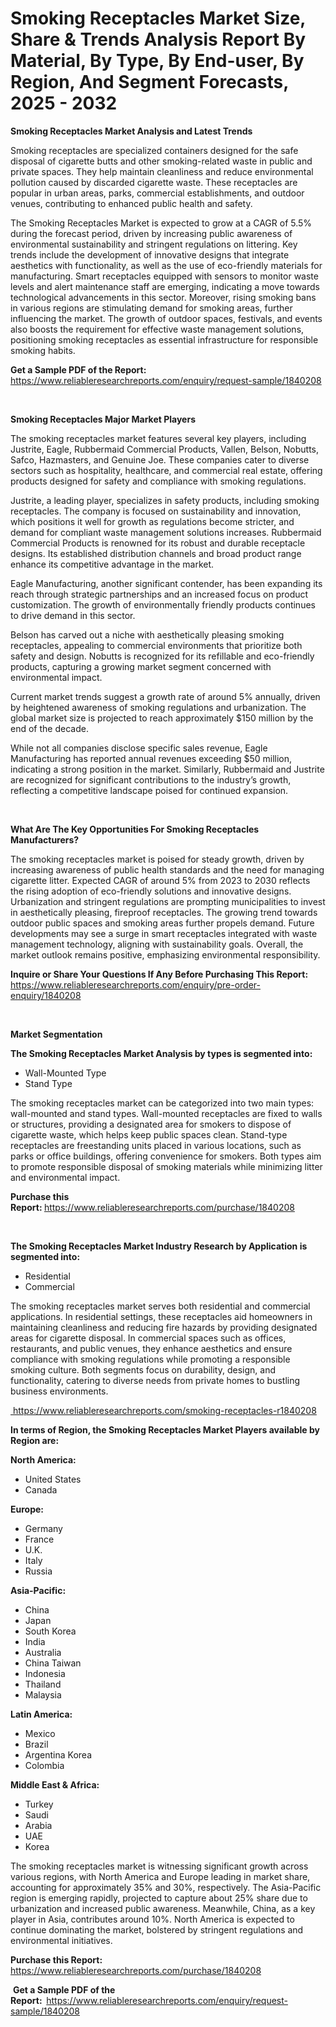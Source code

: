 <p><h1>Smoking Receptacles Market Size, Share & Trends Analysis Report By Material, By Type, By End-user, By Region, And Segment Forecasts, 2025 - 2032</h1></p><p><strong>Smoking Receptacles Market Analysis and Latest Trends</strong></p>
<p><p>Smoking receptacles are specialized containers designed for the safe disposal of cigarette butts and other smoking-related waste in public and private spaces. They help maintain cleanliness and reduce environmental pollution caused by discarded cigarette waste. These receptacles are popular in urban areas, parks, commercial establishments, and outdoor venues, contributing to enhanced public health and safety.</p><p>The Smoking Receptacles Market is expected to grow at a CAGR of 5.5% during the forecast period, driven by increasing public awareness of environmental sustainability and stringent regulations on littering. Key trends include the development of innovative designs that integrate aesthetics with functionality, as well as the use of eco-friendly materials for manufacturing. Smart receptacles equipped with sensors to monitor waste levels and alert maintenance staff are emerging, indicating a move towards technological advancements in this sector. Moreover, rising smoking bans in various regions are stimulating demand for smoking areas, further influencing the market. The growth of outdoor spaces, festivals, and events also boosts the requirement for effective waste management solutions, positioning smoking receptacles as essential infrastructure for responsible smoking habits.</p></p>
<p><strong>Get a Sample PDF of the Report:&nbsp;</strong> <a href="https://www.reliableresearchreports.com/enquiry/request-sample/1840208?utm_campaign=2758&utm_medium=2&utm_source=Github&utm_content=ia&utm_term=15042025&utm_id=smoking-receptacles">https://www.reliableresearchreports.com/enquiry/request-sample/1840208</a></p>
<p>&nbsp;</p>
<p><strong>Smoking Receptacles Major Market Players</strong></p>
<p><p>The smoking receptacles market features several key players, including Justrite, Eagle, Rubbermaid Commercial Products, Vallen, Belson, Nobutts, Safco, Hazmasters, and Genuine Joe. These companies cater to diverse sectors such as hospitality, healthcare, and commercial real estate, offering products designed for safety and compliance with smoking regulations.</p><p>Justrite, a leading player, specializes in safety products, including smoking receptacles. The company is focused on sustainability and innovation, which positions it well for growth as regulations become stricter, and demand for compliant waste management solutions increases. Rubbermaid Commercial Products is renowned for its robust and durable receptacle designs. Its established distribution channels and broad product range enhance its competitive advantage in the market.</p><p>Eagle Manufacturing, another significant contender, has been expanding its reach through strategic partnerships and an increased focus on product customization. The growth of environmentally friendly products continues to drive demand in this sector.</p><p>Belson has carved out a niche with aesthetically pleasing smoking receptacles, appealing to commercial environments that prioritize both safety and design. Nobutts is recognized for its refillable and eco-friendly products, capturing a growing market segment concerned with environmental impact.</p><p>Current market trends suggest a growth rate of around 5% annually, driven by heightened awareness of smoking regulations and urbanization. The global market size is projected to reach approximately $150 million by the end of the decade. </p><p>While not all companies disclose specific sales revenue, Eagle Manufacturing has reported annual revenues exceeding $50 million, indicating a strong position in the market. Similarly, Rubbermaid and Justrite are recognized for significant contributions to the industry’s growth, reflecting a competitive landscape poised for continued expansion.</p></p>
<p>&nbsp;</p>
<p><strong>What Are The Key Opportunities For Smoking Receptacles Manufacturers?</strong></p>
<p><p>The smoking receptacles market is poised for steady growth, driven by increasing awareness of public health standards and the need for managing cigarette litter. Expected CAGR of around 5% from 2023 to 2030 reflects the rising adoption of eco-friendly solutions and innovative designs. Urbanization and stringent regulations are prompting municipalities to invest in aesthetically pleasing, fireproof receptacles. The growing trend towards outdoor public spaces and smoking areas further propels demand. Future developments may see a surge in smart receptacles integrated with waste management technology, aligning with sustainability goals. Overall, the market outlook remains positive, emphasizing environmental responsibility.</p></p>
<p><strong>Inquire or Share Your Questions If Any Before Purchasing This Report:</strong> <a href="https://www.reliableresearchreports.com/enquiry/pre-order-enquiry/1840208?utm_campaign=2758&utm_medium=2&utm_source=Github&utm_content=ia&utm_term=15042025&utm_id=smoking-receptacles">https://www.reliableresearchreports.com/enquiry/pre-order-enquiry/1840208</a></p>
<p>&nbsp;</p>
<p><strong>Market Segmentation</strong></p>
<p><strong>The Smoking Receptacles Market Analysis by types is segmented into:</strong></p>
<p><ul><li>Wall-Mounted Type</li><li>Stand Type</li></ul></p>
<p><p>The smoking receptacles market can be categorized into two main types: wall-mounted and stand types. Wall-mounted receptacles are fixed to walls or structures, providing a designated area for smokers to dispose of cigarette waste, which helps keep public spaces clean. Stand-type receptacles are freestanding units placed in various locations, such as parks or office buildings, offering convenience for smokers. Both types aim to promote responsible disposal of smoking materials while minimizing litter and environmental impact.</p></p>
<p><strong>Purchase this Report:&nbsp;</strong><a href="https://www.reliableresearchreports.com/purchase/1840208?utm_campaign=2758&utm_medium=2&utm_source=Github&utm_content=ia&utm_term=15042025&utm_id=smoking-receptacles">https://www.reliableresearchreports.com/purchase/1840208</a></p>
<p>&nbsp;</p>
<p><strong>The Smoking Receptacles Market Industry Research by Application is segmented into:</strong></p>
<p><ul><li>Residential</li><li>Commercial</li></ul></p>
<p><p>The smoking receptacles market serves both residential and commercial applications. In residential settings, these receptacles aid homeowners in maintaining cleanliness and reducing fire hazards by providing designated areas for cigarette disposal. In commercial spaces such as offices, restaurants, and public venues, they enhance aesthetics and ensure compliance with smoking regulations while promoting a responsible smoking culture. Both segments focus on durability, design, and functionality, catering to diverse needs from private homes to bustling business environments.</p></p>
<p><a href="https://www.reliableresearchreports.com/smoking-receptacles-r1840208?utm_campaign=2758&utm_medium=2&utm_source=Github&utm_content=ia&utm_term=15042025&utm_id=smoking-receptacles">&nbsp;https://www.reliableresearchreports.com/smoking-receptacles-r1840208</a></p>
<p><strong>In terms of Region, the Smoking Receptacles Market Players available by Region are:</strong></p>
<p>
    <p> <strong> North America: </strong>
        <ul>
            <li>United States</li>
            <li>Canada</li>
        </ul>
        </p> 
    <p> <strong> Europe: </strong>
        <ul>
            <li>Germany</li>
            <li>France</li>
            <li>U.K.</li>
            <li>Italy</li>
            <li>Russia</li>
        </ul>
        </p> 
    <p> <strong> Asia-Pacific: </strong>
        <ul>
            <li>China</li>
            <li>Japan</li>
            <li>South Korea</li>
            <li>India</li>
            <li>Australia</li>
            <li>China Taiwan</li>
            <li>Indonesia</li>
            <li>Thailand</li>
            <li>Malaysia</li>
        </ul>
        </p> 
    <p> <strong> Latin America: </strong>
        <ul>
            <li>Mexico</li>
            <li>Brazil</li>
            <li>Argentina Korea</li>
            <li>Colombia</li>
        </ul>
        </p> 
    <p> <strong> Middle East & Africa: </strong>
        <ul>
            <li>Turkey</li>
            <li>Saudi</li>
            <li>Arabia</li>
            <li>UAE</li>
            <li>Korea</li>
        </ul>
    </p>
    </p>
<p><p>The smoking receptacles market is witnessing significant growth across various regions, with North America and Europe leading in market share, accounting for approximately 35% and 30%, respectively. The Asia-Pacific region is emerging rapidly, projected to capture about 25% share due to urbanization and increased public awareness. Meanwhile, China, as a key player in Asia, contributes around 10%. North America is expected to continue dominating the market, bolstered by stringent regulations and environmental initiatives.</p></p>
<p><strong>Purchase this Report: </strong><a href="https://www.reliableresearchreports.com/purchase/1840208?utm_campaign=2758&utm_medium=2&utm_source=Github&utm_content=ia&utm_term=15042025&utm_id=smoking-receptacles">https://www.reliableresearchreports.com/purchase/1840208</a></p>
<p>&nbsp;<strong>Get a Sample PDF of the Report:&nbsp;&nbsp;</strong><a href="https://www.reliableresearchreports.com/enquiry/request-sample/1840208?utm_campaign=2758&utm_medium=2&utm_source=Github&utm_content=ia&utm_term=15042025&utm_id=smoking-receptacles">https://www.reliableresearchreports.com/enquiry/request-sample/1840208</a></p>
<p><strong></strong></p>
<p><p></p><p></p><p></p></p>